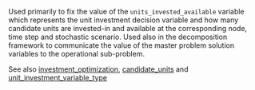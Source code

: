 Used primarily to fix the value of the `units_invested_available` variable which represents the unit investment decision variable and how many candidate units are invested-in and available at the corresponding node, time step and stochastic scenario. Used also in the decomposition framework to communicate the value of the master problem solution variables to the operational sub-problem. 

See also [investment\_optimization](@ref), [candidate\_units](@ref) and [unit\_investment\_variable\_type](@ref)
